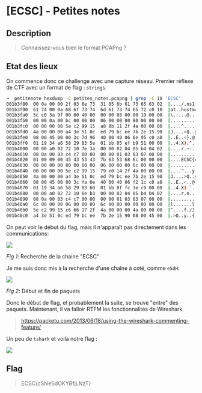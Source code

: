 # [ECSC] - Petites notes


## Description

> Connaissez-vous bien le format PCAPng ?

## Etat des lieux

On commence donc ce challenge avec une capture réseau. Premier réflexe de CTF avec un format de flag : `strings`.

```bash
➜  petitenote hexdump -C petites_notes.pcapng | grep -C 10 'ECSC'
001b3f80  00 0a 00 00 2f 03 6e 73  31 05 6b 61 73 65 63 02  |..../.ns1.kasec.|
001b3f90  61 74 00 0a 68 6f 73 74  6d 61 73 74 65 72 c0 10  |at..hostmaster..|
001b3fa0  5c c0 3a 9f 00 00 40 00  00 00 08 00 00 10 00 00  |\.:...@.........|
001b3fb0  00 00 0a 00 bc 00 00 00  06 00 00 00 80 00 00 00  |................|
001b3fc0  00 00 00 00 5e c2 99 15  a8 8b 11 2f 4a 00 00 00  |....^....../J...|
001b3fd0  4a 00 00 00 a4 3e 51 0c  ed 79 bc ee 7b 2e 15 90  |J....>Q..y..{...|
001b3fe0  08 00 45 00 00 3c 7d 96  40 00 40 06 6e 95 c0 a8  |..E..<}.@.@.n...|
001b3ff0  01 19 34 a6 58 29 83 5e  01 bb 05 ef b9 51 00 00  |..4.X).^.....Q..|
001b4000  00 00 a0 02 72 10 7e 3a  00 00 02 04 05 b4 04 02  |....r.~:........|
001b4010  08 0a 00 03 c4 c7 00 00  00 00 01 03 03 07 00 00  |................|
001b4020  01 00 09 00 45 43 53 43  7b 63 53 68 6c 00 00 00  |....ECSC{cShl...|
001b4030  00 00 00 00 80 00 00 00  06 00 00 00 6c 00 00 00  |............l...|
001b4040  00 00 00 00 5e c2 99 15  79 e0 14 2f 4a 00 00 00  |....^...y../J...|
001b4050  4a 00 00 00 a4 3e 51 0c  ed 79 bc ee 7b 2e 15 90  |J....>Q..y..{...|
001b4060  08 00 45 00 00 3c fa 0e  40 00 40 06 f2 1c c0 a8  |..E..<..@.@.....|
001b4070  01 19 34 a6 58 29 83 60  01 bb 8f fc 3e c9 00 00  |..4.X).`....>...|
001b4080  00 00 a0 02 72 10 6e b3  00 00 02 04 05 b4 04 02  |....r.n.........|
001b4090  08 0a 00 03 c4 c7 00 00  00 00 01 03 03 07 00 00  |................|
001b40a0  6c 00 00 00 06 00 00 00  6c 00 00 00 00 00 00 00  |l.......l.......|
001b40b0  5e c2 99 15 c6 66 17 2f  4a 00 00 00 4a 00 00 00  |^....f./J...J...|
001b40c0  a4 3e 51 0c ed 79 bc ee  7b 2e 15 90 08 00 45 00  |.>Q..y..{.....E.|
```

On peut voir le début du flag, mais il n'apparaît pas directement dans les communications:



![](https://i.imgur.com/9oZe5TJ.png)

_Fig 1_: Recherche de la chaine "ECSC"



Je me suis donc mis à la recherche d'une chaîne à coté, comme `e5dH`:



![](https://i.imgur.com/tdXiBDV.jpg)

_Fig 2_: Début et fin de paquets



Donc le début de flag, et probablement la suite, se trouve "entre" des paquets. Maintenant, il va falloir RTFM les fonctionnalités de Wireshark.

> https://packetu.com/2013/06/18/using-the-wireshark-commenting-feature/

Un peu de `tshark` et voilà notre flag :

![](https://i.imgur.com/jE9JWHS.png)

## Flag

> ECSC{cShle5dOKYBfjLNzT}
